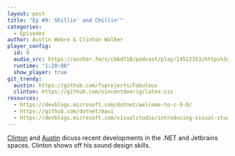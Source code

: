 ```yaml
---
layout: post
title: "Ep #9: Shillin' and Chillin'"
categories:
  - Episodes
author: Austin Webre & Clinton Walker
player_config:
  id: 9
  audio_src: https://anchor.fm/s/cb6d710/podcast/play/14512353/https%3A%2F%2Fd3ctxlq1ktw2nl.cloudfront.net%2Fstaging%2F2020-05-30%2F72fa71d34a208cf3710a2b6b0864600f.m4a
  runtime: "1:20:06"
  show_player: true
git_trendy:
  austin: https://github.com/fsprojects/Fabulous
  clinton: https://github.com/vincentdoerig/latex-css
resources:
  - https://devblogs.microsoft.com/dotnet/welcome-to-c-9-0/
  - https://github.com/dotnet/maui
  - https://devblogs.microsoft.com/visualstudio/introducing-visual-studio-codespaces/
---
```


[Clinton](https://twitter.com/clintonjwalker) and [Austin](https://twitter.com/austinwebre) dicuss recent developments in the .NET and Jetbrains spaces. Clinton shows off his sound design skills.
